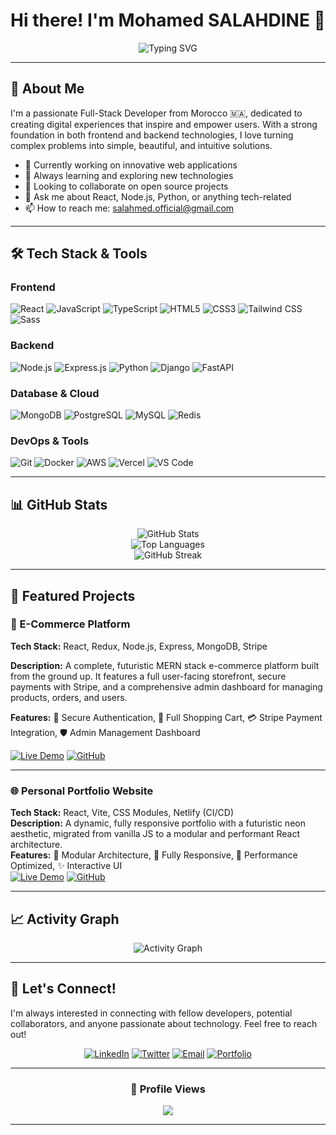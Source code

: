 <h1 align="center">
Hi there! I'm Mohamed SALAHDINE 👋
</h1>


<div align="center">
  
  ![Typing SVG](https://readme-typing-svg.herokuapp.com?font=Fira+Code&pause=1000&color=36BCF7&center=true&vCenter=true&width=435&lines=Full-Stack+Developer;Problem+Solver;Tech+Enthusiast;Always+Learning+New+Things)
  
</div>

---

## 🚀 About Me

I'm a passionate Full-Stack Developer from Morocco 🇲🇦, dedicated to creating digital experiences that inspire and empower users. With a strong foundation in both frontend and backend technologies, I love turning complex problems into simple, beautiful, and intuitive solutions.

- 🔭 Currently working on innovative web applications
- 🌱 Always learning and exploring new technologies
- 👯 Looking to collaborate on open source projects
- 💬 Ask me about React, Node.js, Python, or anything tech-related
- 📫 How to reach me: [salahmed.official@gmail.com](mailto:salahmed.official@gmail.com)
---

## 🛠️ Tech Stack & Tools

### Frontend
![React](https://img.shields.io/badge/React-20232A?style=for-the-badge&logo=react&logoColor=61DAFB)
![JavaScript](https://img.shields.io/badge/JavaScript-F7DF1E?style=for-the-badge&logo=javascript&logoColor=black)
![TypeScript](https://img.shields.io/badge/TypeScript-007ACC?style=for-the-badge&logo=typescript&logoColor=white)
![HTML5](https://img.shields.io/badge/HTML5-E34F26?style=for-the-badge&logo=html5&logoColor=white)
![CSS3](https://img.shields.io/badge/CSS3-1572B6?style=for-the-badge&logo=css3&logoColor=white)
![Tailwind CSS](https://img.shields.io/badge/Tailwind_CSS-38B2AC?style=for-the-badge&logo=tailwind-css&logoColor=white)
![Sass](https://img.shields.io/badge/Sass-CC6699?style=for-the-badge&logo=sass&logoColor=white)

### Backend
![Node.js](https://img.shields.io/badge/Node.js-43853D?style=for-the-badge&logo=node.js&logoColor=white)
![Express.js](https://img.shields.io/badge/Express.js-404D59?style=for-the-badge)
![Python](https://img.shields.io/badge/Python-3776AB?style=for-the-badge&logo=python&logoColor=white)
![Django](https://img.shields.io/badge/Django-092E20?style=for-the-badge&logo=django&logoColor=white)
![FastAPI](https://img.shields.io/badge/FastAPI-005571?style=for-the-badge&logo=fastapi)

### Database & Cloud
![MongoDB](https://img.shields.io/badge/MongoDB-4EA94B?style=for-the-badge&logo=mongodb&logoColor=white)
![PostgreSQL](https://img.shields.io/badge/PostgreSQL-316192?style=for-the-badge&logo=postgresql&logoColor=white)
![MySQL](https://img.shields.io/badge/MySQL-00000F?style=for-the-badge&logo=mysql&logoColor=white)
![Redis](https://img.shields.io/badge/redis-%23DD0031.svg?&style=for-the-badge&logo=redis&logoColor=white)

### DevOps & Tools
![Git](https://img.shields.io/badge/GIT-E44C30?style=for-the-badge&logo=git&logoColor=white)
![Docker](https://img.shields.io/badge/Docker-2496ED?style=for-the-badge&logo=docker&logoColor=white)
![AWS](https://img.shields.io/badge/Amazon_AWS-232F3E?style=for-the-badge&logo=amazon-aws&logoColor=white)
![Vercel](https://img.shields.io/badge/Vercel-000000?style=for-the-badge&logo=vercel&logoColor=white)
![VS Code](https://img.shields.io/badge/Visual_Studio_Code-0078D4?style=for-the-badge&logo=visual%20studio%20code&logoColor=white)

---

## 📊 GitHub Stats

<div align="center">
  <img src="https://github-readme-stats.vercel.app/api?username=salahmed1&show_icons=true&theme=tokyonight&hide_border=true&count_private=true" alt="GitHub Stats" />
</div>

<div align="center">
  <img src="https://github-readme-stats.vercel.app/api/top-langs/?username=salahmed1&layout=compact&theme=tokyonight&hide_border=true" alt="Top Languages" />
</div>

<div align="center">
  <img src="https://github-readme-streak-stats.herokuapp.com/?user=salahmed1&theme=tokyonight&hide_border=true" alt="GitHub Streak" />
</div>

---

## 🚀 Featured Projects

### 🛒 E-Commerce Platform

**Tech Stack:** React, Redux, Node.js, Express, MongoDB, Stripe

**Description:** A complete, futuristic MERN stack e-commerce platform built from the ground up. It features a full user-facing storefront, secure payments with Stripe, and a comprehensive admin dashboard for managing products, orders, and users.

**Features:** 🔐 Secure Authentication, 🛒 Full Shopping Cart, 💳 Stripe Payment Integration, 🛡️ Admin Management Dashboard

<!-- ACTION REQUIRED: Replace the placeholder URLs below with your actual links! -->
[![Live Demo](https://img.shields.io/badge/Live%20Demo-success?style=for-the-badge&logo=netlify)](REPLACE_WITH_YOUR_TASK_APP_DEMO_LINK)
[![GitHub](https://img.shields.io/badge/GitHub-181717?style=for-the-badge&logo=github)](https://github.com/salahmed1/mern-ecommerce-platform)

---

### 🌐 Personal Portfolio Website
<!-- Add a cool screenshot or GIF of your project here! -->
<!-- ![Portfolio Demo](./images/portfolio-demo.gif) -->

**Tech Stack:** React, Vite, CSS Modules, Netlify (CI/CD)  
**Description:** A dynamic, fully responsive portfolio with a futuristic neon aesthetic, migrated from vanilla JS to a modular and performant React architecture.  
**Features:** 🧩 Modular Architecture, 📱 Fully Responsive, 🚀 Performance Optimized, ✨ Interactive UI  
[![Live Demo](https://img.shields.io/badge/Live%20Demo-success?style=for-the-badge&logo=netlify)](https://salahmed.netlify.app/) 
[![GitHub](https://img.shields.io/badge/GitHub-181717?style=for-the-badge&logo=github)](https://github.com/salahmed1/react-portfolio)



---


## 📈 Activity Graph

<div align="center">
  <img src="https://github-readme-activity-graph.vercel.app/graph?username=salahmed1&theme=tokyo-night&hide_border=true&area=true" alt="Activity Graph" />
</div>

---


## 🤝 Let's Connect!

I'm always interested in connecting with fellow developers, potential collaborators, and anyone passionate about technology. Feel free to reach out!

<div align="center">
  
[![LinkedIn](https://img.shields.io/badge/LinkedIn-0077B5?style=for-the-badge&logo=linkedin&logoColor=white)](https://www.linkedin.com/in/mohamed-salahdine/)
[![Twitter](https://img.shields.io/badge/Twitter-1DA1F2?style=for-the-badge&logo=twitter&logoColor=white)](https://x.com/salahmed111)
[![Email](https://img.shields.io/badge/Email-D14836?style=for-the-badge&logo=gmail&logoColor=white)](mailto:salahmed.official@gmail.com)
[![Portfolio](https://img.shields.io/badge/Portfolio-000000?style=for-the-badge&logo=About.me&logoColor=white)](https://salahmed.netlify.app)

</div>

---

<div align="center">
  
  
  ### 👀 Profile Views
  ![](https://komarev.com/ghpvc/?username=salahmed1&color=blueviolet&style=for-the-badge)
  
</div>

---
